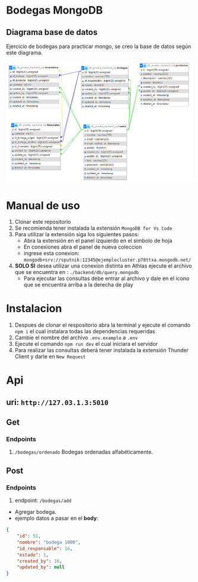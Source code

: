 # Bodegas MongoDB
## Diagrama base de datos
Ejercicio de bodegas para practicar mongo, se creo la base de datos según este diagrama.

<img src="./backend/assets/database.png">

# Manual de uso
1. Clonar este repositorio
2. Se recomienda tener instalada la extensión `MongoDB for Vs Code`
3. Para utilizar la extensión siga los siguientes pasos:
    - Abra la extensión en el panel izquierdo en el simbolo de hoja
    - En conexiones abra el panel de nueva coleccion
    - ingrese esta conexion: `mongodb+srv://sputnik:12345@ejemplocluster.p78ttxa.mongodb.net/`
4. **SOLO SI** desea utilizar una conexion distinta en Athlas ejecute el archivo que se encuentra en : `./backend/db/query.mongodb`
    - Para ejecutar las consultas debe entrar al archivo y dale en el icono que se encuentra arriba a la derecha de play
# Instalacion
1. Despues de clonar el respositorio abra la terminal y ejecute el comando `npm i` el cual instalara todas las dependencias requeridas
2. Cambie el nombre del archivo `.env.example` a `.env`
3. Ejecute el comando `npm run dev` el cual iniciara el servidor
4. Para realizar las consultas deberá tener instalada la extensión Thunder Client y darle en `New Request`
# Api
## **uri**: `http://127.03.1.3:5010`
## Get
### Endpoints
1. `/bodegas/ordenado` Bodegas ordenadas alfabéticamente.
## Post
### Endpoints
1. endpoint: `/bodegas/add`
- Agregar bodega.
- ejemplo datos a pasar en el **body**: 
```json
{
    "id": 51,
    "nombre": "bodega 1000",
    "id_responsable": 16,
    "estado": 1,
    "created_by": 16,
    "updated_by": null
}
```
